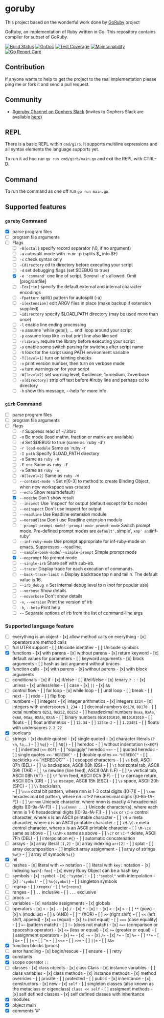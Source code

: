 # goruby

This project based on the wonderful work done by [GoRuby](https://github.com/goruby/goruby) project

GoRuby, an implementation of Ruby written in Go. This repository contains compiler for subset of GoRuby.

[![Build Status](https://travis-ci.org/goruby/goruby.svg?branch=master)](https://travis-ci.org/goruby/goruby)
[![GoDoc](https://godoc.org/github.com/goruby/goruby?status.svg)](http://godoc.org/github.com/goruby/goruby)
[![Test Coverage](https://api.codeclimate.com/v1/badges/56d0bf11b42e7e40ae59/test_coverage)](https://codeclimate.com/github/goruby/goruby/test_coverage)
[![Maintainability](https://api.codeclimate.com/v1/badges/56d0bf11b42e7e40ae59/maintainability)](https://codeclimate.com/github/goruby/goruby/maintainability)
[![Go Report Card](https://goreportcard.com/badge/github.com/goruby/goruby)](https://goreportcard.com/report/github.com/goruby/goruby)

## Contribution

If anyone wants to help to get the project to the real implementation please ping me or fork it and send a pull request.

## Community

- [#goruby Channel on Gophers Slack](https://gophers.slack.com/messages/goruby/) (invites to Gophers Slack are available [here](http://blog.gopheracademy.com/gophers-slack-community/#how-can-i-be-invited-to-join:2facdc921b2310f18cb851c36fa92369))

## REPL

There is a basic REPL within `cmd/girb`. It supports multiline expressions and all syntax elements the language supports yet.

To run it ad hoc run `go run cmd/girb/main.go` and exit the REPL with CTRL-D.

## Command

To run the command as one off run `go run main.go`.

## Supported features

### `goruby` Command

- [x] parse program files
- [ ] program file arguments
- [ ] Flags
  - [ ] `-0[octal]` specify record separator (\0, if no argument)
  - [ ] `-a` autosplit mode with -n or -p (splits $_ into $F)
  - [ ] `-c` check syntax only
  - [ ] `-Cdirectory` cd to directory before executing your script
  - [ ] `-d` set debugging flags (set \$DEBUG to true)
  - [x] `-e 'command'` one line of script. Several -e's allowed. Omit [programfile]
  - [ ] `-Eex[:in]` specify the default external and internal character encodings
  - [ ] `-Fpattern` split() pattern for autosplit (-a)
  - [ ] `-i[extension]` edit ARGV files in place (make backup if extension supplied)
  - [ ] `-Idirectory` specify \$LOAD_PATH directory (may be used more than once)
  - [ ] `-l` enable line ending processing
  - [ ] `-n` assume 'while gets(); ... end' loop around your script
  - [ ] `-p` assume loop like -n but print line also like sed
  - [ ] `-rlibrary` require the library before executing your script
  - [ ] `-s` enable some switch parsing for switches after script name
  - [ ] `-S` look for the script using PATH environment variable
  - [ ] `-T[level=1]` turn on tainting checks
  - [ ] `-v` print version number, then turn on verbose mode
  - [ ] `-w` turn warnings on for your script
  - [ ] `-W[level=2]` set warning level; 0=silence, 1=medium, 2=verbose
  - [ ] `-x[directory]` strip off text before #!ruby line and perhaps cd to directory
  - [ ] `-h` show this message, --help for more info

### `girb` Command

- [ ] parse program files
- [ ] program file arguments
- [ ] Flags
  - [ ] `-f` Suppress read of ~/.irbrc
  - [ ] `-m` Bc mode (load mathn, fraction or matrix are available)
  - [ ] `-d` Set \$DEBUG to true (same as `ruby -d')
  - [ ] `-r load-module` Same as `ruby -r'
  - [ ] `-I path` Specify \$LOAD_PATH directory
  - [ ] `-U` Same as `ruby -U`
  - [ ] `-E enc` Same as `ruby -E`
  - [ ] `-w` Same as `ruby -w`
  - [ ] `-W[level=2]` Same as `ruby -W`
  - [ ] `--context-mode n` Set n[0-3] to method to create Binding Object,
        when new workspace was created
  - [ ] `--echo` Show result(default)
  - [x] `--noecho` Don't show result
  - [ ] `--inspect` Use `inspect' for output (default except for bc mode)
  - [ ] `--noinspect` Don't use inspect for output
  - [ ] `--readline` Use Readline extension module
  - [ ] `--noreadline` Don't use Readline extension module
  - [ ] `--prompt prompt-mode`/`--prompt-mode prompt-mode`
        Switch prompt mode. Pre-defined prompt modes are
        `default',`simple', `xmp' and`inf-ruby'
  - [ ] `--inf-ruby-mode` Use prompt appropriate for inf-ruby-mode on emacs.
        Suppresses --readline.
  - [ ] `--sample-book-mode`/`--simple-prompt`
        Simple prompt mode
  - [x] `--noprompt` No prompt mode
  - [ ] `--single-irb` Share self with sub-irb.
  - [ ] `--tracer` Display trace for each execution of commands.
  - [ ] `--back-trace-limit n`
        Display backtrace top n and tail n. The default
        value is 16.
  - [ ] `--irb_debug n` Set internal debug level to n (not for popular use)
  - [ ] `--verbose` Show details
  - [ ] `--noverbose` Don't show details
  - [ ] `-v`, `--version` Print the version of irb
  - [ ] `-h`, `--help` Print help
  - [ ] `--` Separate options of irb from the list of command-line args

### Supported language feature

- [ ] everything is an object - [x] allow method calls on everything - [x] operators are method calls
- [ ] full UTF8 support - [ ] Unicode identifier - [ ] Unicode symbols
- [x] functions - [x] with parens - [x] without parens - [x] return keyword - [x] default values for parameters - [ ] keyword arguments - [x] block arguments - [ ] hash as last argument without braces
- [x] function calls - [x] with parens - [x] without parens - [x] with block arguments
- [ ] conditionals - [x] if - [x] if/else - [ ] if/elif/else - [x] tenary `? :` - [x] unless - [x] unless/else - [ ] case - [x] `||` - [x] `&&`
- [ ] control flow - [ ] for loop - [x] while loop - [ ] until loop - [ ] break - [ ] next - [ ] redo - [ ] flip flop
- [ ] numbers - [ ] integers - [x] integer arithmetics - [x] integers `1234` - [x] integers with underscores `1_234` - [ ] decimal numbers `0d170`, `0D170` - [ ] octal numbers `0252`, `0o252`, `0O252` - [ ] hexadecimal numbers `0xaa`, `0xAa`, `0xAA`, `0Xaa`, `0XAa`, `0XaA` - [ ] binary numbers `0b10101010`, `0B10101010` - [ ] floats - [ ] float arithmetics - [ ] `12.34` - [ ] `1234e-2` - [ ] `1.234E1` - [ ] floats with underscores `2.2_22`
- [x] booleans
- [ ] strings - [x] double quoted - [x] single quoted - [x] character literals (`?\n`, `?a`,...) - [ ] `%q{}` - [ ] `%Q{}` - [ ] heredoc - [ ] without indentation (`<<EOF`) - [ ] indented (`<<-EOF`) - [ ] “squiggly” heredoc `<<~` - [ ] quoted heredoc - [ ] single quotes `<<-'HEREDOC'` - [ ] double quotes `<<-"HEREDOC"` - [ ] backticks <<-\`HEREDOC\`" - [ ] escaped characters - [ ] `\a` bell, ASCII 07h (BEL) - [ ] `\b` backspace, ASCII 08h (BS) - [ ] `\t` horizontal tab, ASCII 09h (TAB) - [ ] `\n` newline (line feed), ASCII 0Ah (LF) - [ ] `\v` vertical tab, ASCII 0Bh (VT) - [ ] `\f` form feed, ASCII 0Ch (FF) - [ ] `\r` carriage return, ASCII 0Dh (CR) - [ ] `\e` escape, ASCII 1Bh (ESC) - [ ] `\s` space, ASCII 20h (SPC) - [ ] `\\` backslash, \
       - [ ] `\nnn` octal bit pattern, where nnn is 1-3 octal digits ([0-7]) - [ ] `\xnn` hexadecimal bit pattern, where nn is 1-2 hexadecimal digits ([0-9a-fA-F]) - [ ] `\unnnn` Unicode character, where nnnn is exactly 4 hexadecimal digits ([0-9a-fA-F]) - [ ] `\u{nnnn ...}` Unicode character(s), where each nnnn is 1-6 hexadecimal digits ([0-9a-fA-F]) - [ ] `\cx` or `\C-x` control character, where x is an ASCII printable character - [ ] `\M-x` meta character, where x is an ASCII printable character - [ ] `\M-\C-x` meta control character, where x is an ASCII printable character - [ ] `\M-\cx` same as above - [ ] `\c\M-x` same as above - [ ] `\c?` or `\C-?` delete, ASCII 7Fh (DEL) - [ ] interpolation `#{}` - [ ] automatic concatenation
- [ ] arrays - [x] array literal `[1,2]` - [x] array indexing `arr[2]` - [ ] splat - [ ] array decomposition - [ ] implicit array assignment - [ ] array of strings `%w{}` - [ ] array of symbols `%i{}`
- [x] nil
- [ ] hashes - [x] literal with `=>` notation - [ ] literal with `key:` notation - [x] indexing `hash[:foo]` - [x] every Ruby Object can be a hash key
- [ ] symbols - [x] `:symbol` - [x] `:"symbol"` - [ ] `:"symbol"` with interpolation - [x] `:'symbol'` - [ ] `%s{symbol}` - [ ] singleton symbols
- [ ] regexp - [ ] `/regex/` - [ ] `%r{regex}`
- [ ] ranges - [ ] `..` inclusive - [ ] `...` exclusive
- [ ] procs `->`
- [ ] variables - [x] variable assignments - [x] globals
- [ ] operators - [x] `+` - [x] `-` - [x] `/` - [x] `*` - [x] `!` - [x] `<` - [x] `>` - [ ] `**` (pow) - [x] `%` (modulus) - [ ] `&` (AND) - [ ] `^` (XOR) - [ ] `>>` (right shift) - [ ] `<<` (left shift, append) - [x] `==` (equal) - [x] `!=` (not equal) - [ ] `===` (case equality) - [ ] `=~` (pattern match) - [ ] `!~` (does not match) - [x] `<=>` (comparison or spaceship operator) - [x] `<=` (less or equal) - [x] `>=` (greater or equal) - [ ] assignment operators - [x] `+=` - [x] `-=` - [x] `/=` - [x] `*=` - [x] `%=` - [ ] `**=` - [ ] `&=` - [ ] `|=` - [ ] `^=` - [ ] `<<=` - [ ] `>>=` - [ ] `||=` - [ ] `&&=`
- [x] function blocks (procs)
- [ ] error handling - [x] begin/rescue - [ ] ensure - [ ] retry
- [x] constants
- [x] scope operator `::`
- [ ] classes - [x] class objects - [x] class Class - [x] instance variables - [ ] class variables - [x] class methods - [x] instance methods - [x] method overrides - [ ] private - [ ] protected - [ ] public - [x] inheritance - [x] constructors - [x] new - [x] `self` - [ ] singleton classes (also known as the metaclass or eigenclass) `class << self` - [ ] assigment methods - [x] self defined classes - [x] self defined classes with inheritance
- [x] modules
- [x] object main
- [x] comments '#'
